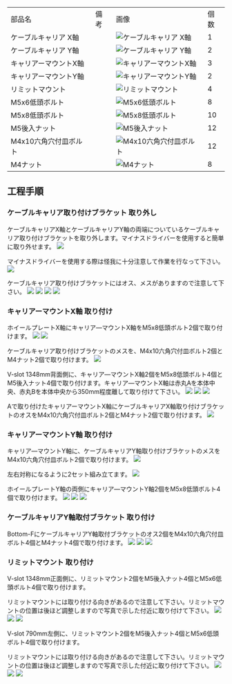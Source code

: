 <table class="packing-list">
    <tbody>
        <tr>
            <td>部品名</td>
            <td>備考</td>
            <td class="packing-img">画像</td>
            <td>個数</td>
        </tr>
        <tr>
            <td>ケーブルキャリア X軸</td>
            <td></td>
            <td><img src="images/018/packing/023.jpg" alt="ケーブルキャリア X軸"/></td>
            <td>1</td>
        </tr>
        <tr>
            <td>ケーブルキャリア Y軸</td>
            <td></td>
            <td><img src="images/018/packing/024.jpg" alt="ケーブルキャリア Y軸"/></td>
            <td>2</td>
        </tr>
        <tr>
            <td>キャリアーマウントX軸</td>
            <td></td>
            <td><img src="images/018/packing/021.jpg" alt="キャリアーマウントX軸"/></td>
            <td>3</td>
        </tr>
        <tr>
            <td>キャリアーマウントY軸</td>
            <td></td>
            <td><img src="images/018/packing/022.jpg" alt="キャリアーマウントY軸"/></td>
            <td>2</td>
        </tr>
        <tr>
            <td>リミットマウント</td>
            <td></td>
            <td><img src="images/018/packing/020.jpg" alt="リミットマウント"/></td>
            <td>4</td>
        </tr>
        <tr>
            <td>M5x6低頭ボルト</td>
            <td></td>
            <td><img src="images/018/packing/143.jpg" alt="M5x6低頭ボルト"/></td>
            <td>8</td>
        </tr>
        <tr>
            <td>M5x8低頭ボルト</td>
            <td></td>
            <td><img src="images/018/packing/145.jpg" alt="M5x8低頭ボルト"/></td>
            <td>10</td>
        </tr>
        <tr>
            <td>M5後入ナット</td>
            <td></td>
            <td><img src="images/018/packing/139.jpg" alt="M5後入ナット"/></td>
            <td>12</td>
        </tr>
        <tr>
            <td>M4x10六角穴付皿ボルト</td>
            <td></td>
            <td><img src="images/018/packing/136.jpg" alt="M4x10六角穴付皿ボルト"/></td>
            <td>12</td>
        </tr>
        <tr>
            <td>M4ナット</td>
            <td></td>
            <td><img src="images/018/packing/132.jpg" alt="M4ナット"/></td>
            <td>8</td>
        </tr>
    </tbody>
</table>

## 工程手順

### ケーブルキャリア取り付けブラケット 取り外し

ケーブルキャリアX軸とケーブルキャリアY軸の両端についているケーブルキャリア取り付けブラケットを取り外します。マイナスドライバーを使用すると簡単に取り外せます。
<img src="images/018/000.jpg"/>

マイナスドライバーを使用する際は怪我に十分注意して作業を行なって下さい。
<img src="images/018/001.jpg"/>

ケーブルキャリア取り付けブラケットにはオス、メスがありますので注意して下さい。
<img src="images/018/002.jpg"/>
<img src="images/018/003.jpg"/>
<img src="images/018/004.jpg"/>
<img src="images/018/005.jpg"/>

### キャリアーマウントX軸 取り付け

ホイールプレートX軸にキャリア―マウントX軸をM5x8低頭ボルト2個で取り付けます。
<img src="images/018/006.jpg"/>
<img src="images/018/007.jpg"/>

ケーブルキャリア取り付けブラケットのメスを、M4x10六角穴付皿ボルト2個とM4ナット2個で取り付けます。
<img src="images/018/008.jpg"/>

V-slot 1348mm背面側に、キャリア―マウントX軸2個をM5x8低頭ボルト4個とM5後入ナット4個で取り付けます。キャリア―マウントX軸は赤丸Aを本体中央、赤丸Bを本体中央から350mm程度離して取り付けて下さい。
<img src="images/018/009.jpg"/>
<img src="images/018/010.jpg"/>
<img src="images/018/011.jpg"/>

Aで取り付けたキャリアーマウントX軸にケーブルキャリアX軸取り付けブラケットのオスをM4x10六角穴付皿ボルト2個とM4ナット2個で取り付けます。
<img src="images/018/012.jpg"/>

### キャリアーマウントY軸 取り付け

キャリア―マウントY軸に、ケーブルキャリアY軸取り付けブラケットのメスをM4x10六角穴付皿ボルト2個で取り付けます。
<img src="images/018/013.jpg"/>

左右対称になるように2セット組み立てます。
<img src="images/018/014.jpg"/>

ホイールプレートY軸の両側にキャリア―マウントY軸2個をM5x8低頭ボルト4個で取り付けます。
<img src="images/018/015.jpg"/>
<img src="images/018/016.jpg"/>
<img src="images/018/017.jpg"/>

### ケーブルキャリアY軸取付ブラケット 取り付け

Bottom-FにケーブルキャリアY軸取付ブラケットのオス2個をM4x10六角穴付皿ボルト4個とM4ナット4個で取り付けます。
<img src="images/018/018.jpg"/>
<img src="images/018/019.jpg"/>
<img src="images/018/020.jpg"/>

### リミットマウント 取り付け

V-slot 1348mm正面側に、リミットマウント2個をM5後入ナット4個とM5x6低頭ボルト4個で取り付けます。

リミットマウントには取り付ける向きがあるので注意して下さい。リミットマウントの位置は後ほど調整しますので写真で示した付近に取り付けて下さい。
<img src="images/018/021.jpg"/>
<img src="images/018/022.jpg"/>
<img src="images/018/023.jpg"/>

V-slot 790mm左側に、リミットマウント2個をM5後入ナット4個とM5x6低頭ボルト4個で取り付けます。

リミットマウントには取り付ける向きがあるので注意して下さい。リミットマウントの位置は後ほど調整しますので写真で示した付近に取り付けて下さい。
<img src="images/018/024.jpg"/>
<img src="images/018/025.jpg"/>
<img src="images/018/026.jpg"/>